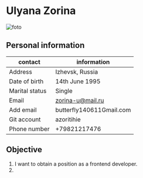 # Ulyana Zorina

![foto](https://user-images.githubusercontent.com/77878911/109412019-30d65780-79bf-11eb-9964-2a9d7dd7ede9.jpg)

## Personal information
       
contact       | information
--------------|-------------
Address       | Izhevsk, Russia
Date of birth	| 14th June 1995
Marital status|	Single
Email         | zorina-u@mail.ru
Add email     | butterfly140611Gmail.com
Git account   | azoritihie
Phone number  | +79821217476


## Objective

1. I want to obtain a position as a frontend developer.
2. 
